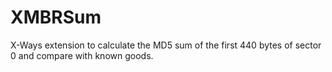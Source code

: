 # XMBRSum
X-Ways extension to calculate the MD5 sum of the first 440 bytes of sector 0 and compare with known goods.
